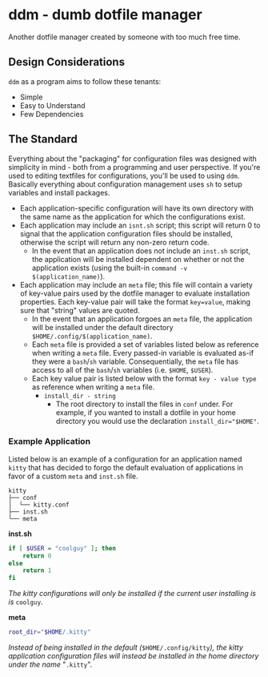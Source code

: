 # ddm - dumb dotfile manager 

Another dotfile manager created by someone with too much free time.

## Design Considerations

`ddm` as a program aims to follow these tenants: 

- Simple
- Easy to Understand
- Few Dependencies

## The Standard 

Everything about the "packaging" for configuration files was designed with
simplicity in mind - both from a programming and user perspective. If you're
used to editing textfiles for configurations, you'll be used to using `ddm`.
Basically everything about configuration management uses `sh` to setup variables
and install packages.

- Each application-specific configuration will have its own directory with the
  same name as the application for which the configurations exist.
- Each application may include an `isnt.sh` script; this script will return 0
  to signal that the application configuration files should be installed,
  otherwise the script will return any non-zero return code. 
    - In the event that an application does not include an `inst.sh` script,
      the application will be installed dependent on whether or not the
      application exists (using the built-in `command -v $(application_name)`).
- Each application may include an `meta` file; this file will contain a variety
  of key-value pairs used by the dotfile manager to evaluate installation
  properties. Each key-value pair will take the format `key=value`, making sure
  that "string" values are quoted.
    - In the event that an application forgoes an `meta` file, the
      application will be installed under the default directory
      `$HOME/.config/$(application_name)`.
    - Each `meta` file is provided a set of variables listed below as
      reference when writing a `meta` file. Every passed-in variable is
      evaluated as-if they were a `bash`/`sh` variable. Consequentially, the
      `meta` file has access to all of the `bash`/`sh` variables (i.e. `$HOME`,
      `$USER`).
    - Each key value pair is listed below with the format `key - value type` as
      reference when writing a `meta` file.
        - `install_dir - string`
            - The root directory to install the files in `conf` under. For
              example, if you wanted to install a dotfile in your home directory
              you would use the declaration `install_dir="$HOME"`.

### Example Application

Listed below is an example of a configuration for an application named `kitty`
that has decided to forgo the default evaluation of applications in favor of a
custom `meta` and `inst.sh` file.

```
kitty
├── conf
│  └── kitty.conf
├── inst.sh
└── meta
```

**inst.sh**
```sh
if [ $USER = "coolguy" ]; then
    return 0
else
    return 1
fi
```

*The kitty configurations will only be installed if the current user installing
is is* `coolguy`.

**meta**
```sh
root_dir="$HOME/.kitty"
```

*Instead of being installed in the default (*`$HOME/.config/kitty`*), the kitty
application configuration files will instead be installed in the home directory
under the name* "`.kitty`".
